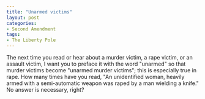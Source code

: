 ```yaml
---
title: "Unarmed victims"
layout: post
categories:
- Second Amendment
tags:
- The Liberty Pole
---
```


The next time you read or hear about a murder victim, a rape victim, or an assault victim, I want you to preface it with the word "unarmed" so that murder victims become "unarmed murder victims"; this is especially true in rape. How many times have you read, "An unidentified woman, heavily armed with a semi-automatic weapon was raped by a man wielding a knife." No answer is necessary, right?
